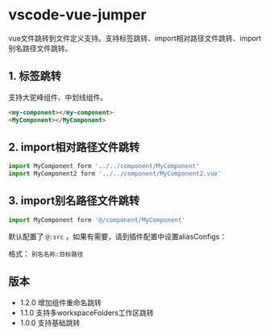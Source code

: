 <!--
 * @Author: atdow
 * @Date: 2022-11-01 21:07:59
 * @LastEditors: null
 * @LastEditTime: 2022-11-03 20:10:17
 * @Description: file description
-->

# vscode-vue-jumper

vue文件跳转到文件定义支持。支持标签跳转、import相对路径文件跳转、import别名路径文件跳转。

## 1. 标签跳转

支持大驼峰组件、中划线组件。

```html
<my-component></my-component>
<MyComponent></MyComponent>
```

## 2. import相对路径文件跳转

```js
import MyComponent form '../../component/MyComponent'
import MyComponent2 form '../../component/MyComponent2.vue'
```

## 3. import别名路径文件跳转

```js
import MyComponent form '@/component/MyComponent'
```

默认配置了 `@:src` ，如果有需要，请到插件配置中设置aliasConfigs：

格式： `别名名称:目标路径`

## 版本

* 1.2.0 增加组件重命名跳转
* 1.1.0 支持多workspaceFolders工作区跳转
* 1.0.0 支持基础跳转

